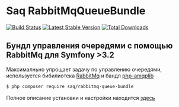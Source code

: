 Saq RabbitMqQueueBundle
=================
[![Build Status](https://travis-ci.org/saqot/RabbitMqQueueBundle.svg?branch=master)](http://travis-ci.org/saqot/RabbitMqQueueBundle)
[![Latest Stable Version](https://poser.pugx.org/saq/rabbitmq-queue-bundle/v/stable)](https://packagist.org/packages/saq/rabbitmq-queue-bundle)
[![Total Downloads](https://poser.pugx.org/saq/rabbitmq-queue-bundle/downloads)](https://packagist.org/packages/saq/rabbitmq-queue-bundle)

Бундл управления очередями c помощью RabbitMq для Symfony >3.2
-------------------
Максималньно упрощает задачу по управлению очередями, используется бибилиотека [RabbitMq](http://www.rabbitmq.com/) и бандл [php-amqplib](https://github.com/php-amqplib/php-amqplib)

```bash
$ php composer require saq/rabbitmq-queue-bundle
```

Полное описание установки и настройки находится [здесь](https://saqot.com/working/rabbitmq-queue-bundle/)
